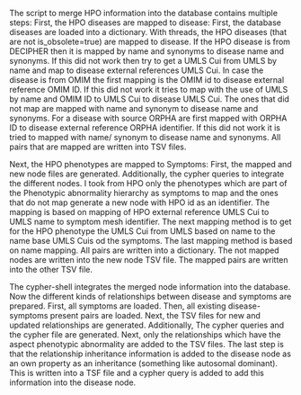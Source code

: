 The script to merge HPO information into the database contains multiple steps:
First, the HPO diseases are mapped to disease:
               First, the database diseases are loaded into a dictionary.
               With threads, the HPO diseases (that are not is_obsolete=true) are mapped to disease. If the HPO disease is from DECIPHER then it is mapped by name and synonyms to disease name and synonyms. If this did not work then try to get a UMLS Cui from UMLS by name and map to disease external references UMLS Cui. In case the disease is from OMIM  the first mapping is the OMIM id to disease external reference OMIM ID.  If this did not work it tries to map with the use of UMLS by name and OMIM ID to UMLS Cui to disease UMLS Cui.  The ones that did not map are mapped with name and synonym to disease name and synonyms.  For a disease with source ORPHA are first mapped with ORPHA ID to disease external reference ORPHA identifier. If this did not work it is tried to mapped with name/ synonym to disease name and synonyms. 
               All pairs that are mapped are written into TSV files.

Next, the HPO phenotypes are mapped to Symptoms:
            First, the mapped and new node files are generated. Additionally, the cypher queries to integrate the different nodes.
            I took from HPO only the phenotypes which are part of the Phenotypic abnormality hierarchy as symptoms to map and the ones that do not map generate a new node with HPO id as an identifier. The mapping is based on mapping of HPO external reference UMLS Cui to UMLS name to symptom mesh identifier. The next mapping method is to get for the HPO phenotype the UMLS Cui from UMLS based on name to the name base UMLS Cuis od the symptoms. The last mapping method is based on name mapping. All pairs are written into a dictionary. The not mapped nodes are written into the new node TSV file.
            The mapped pairs are written into the other TSV file.

The cypher-shell integrates the merged node information into the database.
Now the different kinds of relationships between disease and symptoms are prepared.
               First, all symptoms are loaded.
               Then, all existing disease-symptoms present pairs are loaded.
               Next, the TSV files for new and updated relationships are generated. Additionally, The cypher queries and the cypher file are generated.
               Next, only the relationships which have the aspect phenotypic abnormality are added to the TSV files.
               The last step is that the relationship inheritance information is added to the disease node as an own property as an inheritance (something like autosomal dominant). This is written into a TSF file and a cypher query is added to add this information into the disease node.